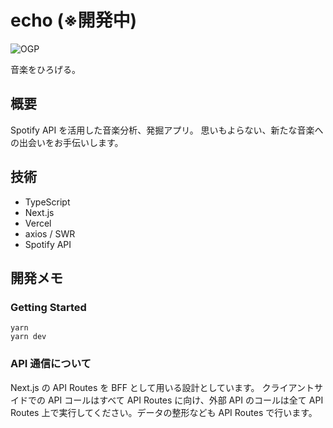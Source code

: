 # echo (※開発中)

![OGP](https://user-images.githubusercontent.com/39970521/166095770-cb284403-fdf1-4d2e-84e5-7441cf88dcb9.png)

音楽をひろげる。

## 概要

Spotify API を活用した音楽分析、発掘アプリ。
思いもよらない、新たな音楽への出会いをお手伝いします。

## 技術

- TypeScript
- Next.js
- Vercel
- axios / SWR
- Spotify API

## 開発メモ

### Getting Started

```
yarn
yarn dev
```

### API 通信について

Next.js の API Routes を BFF として用いる設計としています。
クライアントサイドでの API コールはすべて API Routes に向け、外部 API のコールは全て API Routes 上で実行してください。データの整形なども API Routes で行います。
